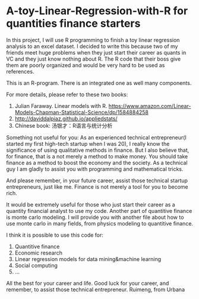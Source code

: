 # A-toy-Linear-Regression-with-R for quantities finance starters
In this project, I will use R programming to finish a toy linear regression analysis to an excel dataset. I decided to write this because two of my friends meet huge problems when they just start their career as quants in VC and they just know nothing about R. The R code that their boss give them are poorly organized and would be very hard to be used as references. 

This is an R-program. There is an integrated one as well many components. 

For more details, please refer to these two books:
1. Julian Faraway. Linear models with R. 
https://www.amazon.com/Linear-Models-Chapman-Statistical-Science/dp/1584884258
2. http://daviddalpiaz.github.io/appliedstats/
3. Chinese book: 汤银才：R语言与统计分析

Something not useful for you:
As an experienced technical entrepreneur(I started my first high-tech startup when I was 20), I really know the significance of using qualitative methods in finance. But I also believe that, for finance, that is a not merely a method to make money. You should take finance as a method to boost the economy and the society. As a technical guy I am gladly to assist you with programming and mathematical tricks. 

And please remember, in your future career, assist those technical startup entrepreneurs, just like me. Finance is not merely a tool for you to become rich. 

It would be extremely useful for those who just start their career as a quantity financial analyst to use my code. Another part of quantitive finance is monte carlo modeling. I will provide you with another file about how to use monte carlo in many fields, from physics modeling to quantitive finance.

I think it is possible to use this code for: 

1. Quantitive finance
2. Economic research
3. Linear regression models for data mining&machine learning
4. Social computing
5. ...

All the best for your career and life. Good luck for your career, and remember, to assist those technical entrepreneur. 
Ruimeng, from Urbana
